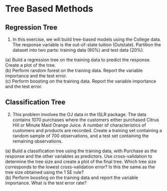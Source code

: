# Tree Based Methods

## Regression Tree
1. In this exercise, we will build tree-based models using the College data. The response variable is the out-of-state tuition (Outstate). Partition the dataset into two parts: training data (80%) and test data (20%).  

(a)	Build a regression tree on the training data to predict the response. Create a plot of the tree.  
(b)	Perform random forest on the training data. Report the variable importance and the test error.  
(c)	Perform boosting on the training data. Report the variable importance and the test error.  

## Classification Tree
2. This problem involves the OJ data in the ISLR package. The data contains 1070 purchases where the customers either purchased Citrus Hill or Minute Maid Orange Juice. A number of characteristics of customers and products are recorded. Create a training set containing a random sample of 700 observations, and a test set containing the remaining observations.  

(a)	Build a classification tree using the training data, with Purchase as the response and the other variables as predictors. Use cross-validation to determine the tree size and create a plot of the final tree. Which tree size corresponds to the lowest cross-validation error? Is this the same as the tree size obtained using the 1 SE rule?  
(b)	Perform boosting on the training data and report the variable importance. What is the test error rate?

